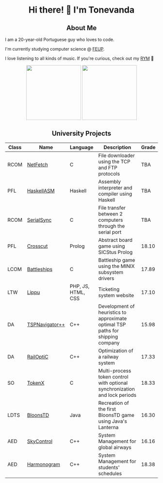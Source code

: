 <div align="center">

# Hi there! 👋 I'm Tonevanda

## About Me

</div>

I am a 20-year-old Portuguese guy who loves to code.

I'm currently studying computer science @ [FEUP](https://github.com/FEUP).

I love listening to all kinds of music. If you're curious, check out my [RYM](https://rateyourmusic.com/~Tonevanda) :guitar:

<div align="center">
  <img height=180em src="https://github-readme-stats.vercel.app/api/top-langs/?username=tonevanda&layout=compact&langs_count=6&theme=radical">
  <img height="180em" src="https://github-readme-stats.vercel.app/api?username=tonevanda&show_icons=true&include_all_commits=true&count_private=true&theme=radical"/>
</div>

<div align="center">
  
## University Projects

| Class  | Name                                                      | Language  | Description                                              | Grade |
|--------|-----------------------------------------------------------|-----------|----------------------------------------------------------|-------|
| RCOM   | [NetFetch](https://github.com/Tonevanda/RCOM/tree/main/proj2)   | C   | File downloader using the TCP and FTP protocols           | TBA |
| PFL    | [HaskellASM](https://github.com/Tonevanda/PFL-Haskell)    | Haskell   | Assembly interpreter and compiler using Haskell          | TBA |
| RCOM   | [SerialSync](https://github.com/Tonevanda/RCOM/tree/main/proj1) | C   | File transfer between 2 computers through the serial port | TBA |
| PFL    | [Crosscut](https://github.com/Tonevanda/PFL-Crosscut)     | Prolog    | Abstract board game using SICStus Prolog                 | 18.10 |
| LCOM   | [Battleships](https://github.com/Tonevanda/LCOM/tree/main/proj) | C   | Battleship game using the MINIX subsystem drivers         | 17.89 |
| LTW    | [Lippu](https://github.com/Tonevanda/Lippu)               | PHP, JS, HTML, CSS | Ticketing system website                           | 17.10 |
| DA     | [TSPNavigator++](https://github.com/Tonevanda/DA-Shipping)| C++      | Development of heuristics to approximate optimal TSP paths for shipping company | 15.98 |
| DA     | [RailOptiC](https://github.com/Tonevanda/DA-Railway)      | C++       | Optimization of a railway system                          | 17.33 |
| SO     | [TokenX](https://github.com/Tonevanda/SO)                 | C         | Multi-process token control with optional synchronization and lock periods | 18.33 |
| LDTS   | [BloonsTD](https://github.com/Tonevanda/BloonsTD)         | Java      | Recreation of the first BloonsTD game using Java's Lanterna| 16.30 |
| AED    | [SkyControl](https://github.com/Tonevanda/AED-Airline)    | C++       | System Management for global airways                      | 16.16 |
| AED    | [Harmonogram](https://github.com/Tonevanda/AED-Schedules) | C++       | System Management for students' schedules                 | 18.38 |

</div>
